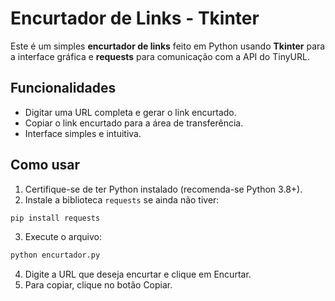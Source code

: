 # Encurtador de Links - Tkinter

Este é um simples **encurtador de links** feito em Python usando **Tkinter** para a interface gráfica e **requests** para comunicação com a API do TinyURL.

## Funcionalidades

- Digitar uma URL completa e gerar o link encurtado.
- Copiar o link encurtado para a área de transferência.
- Interface simples e intuitiva.

## Como usar

1. Certifique-se de ter Python instalado (recomenda-se Python 3.8+).  
2. Instale a biblioteca `requests` se ainda não tiver:
```bash
pip install requests
```

3. Execute o arquivo:
```bash
python encurtador.py
```

4. Digite a URL que deseja encurtar e clique em Encurtar.
5. Para copiar, clique no botão Copiar.

